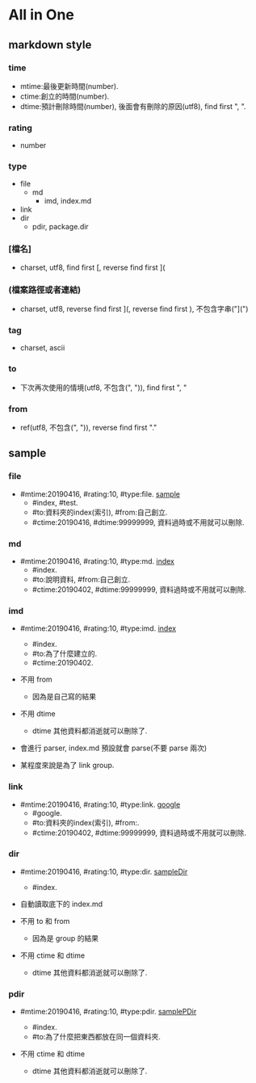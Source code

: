 # All in One #

## markdown style ##

### time ###
* mtime:最後更新時間(number).
* ctime:創立的時間(number).
* dtime:預計刪除時間(number), 後面會有刪除的原因(utf8), find first ", ".

### rating ###
* number

### type ###
* file
  * md
    * imd, index.md
* link
* dir
  * pdir, package.dir

### [檔名] ###
* charset, utf8, find first [, reverse find first ](

### (檔案路徑或者連結) ###
* charset, utf8, reverse find first ](, reverse find first ), 不包含字串("](")
 
### tag ###
* charset, ascii

### to ###
* 下次再次使用的情境(utf8, 不包含(", ")), find first ", " 

### from ###
* ref(utf8, 不包含(", ")), reverse find first "."

## sample ##

### file ###
* \#mtime:20190416, \#rating:10, \#type:file. [sample](sample.txt)
  * \#index, \#test.
  * \#to:資料夾的index(索引), \#from:自己創立. 
  * \#ctime:20190416, \#dtime:99999999, 資料過時或不用就可以刪除.

### md ###
* \#mtime:20190416, \#rating:10, \#type:md. [index](index.md)
  * \#index.
  * \#to:說明資料, \#from:自己創立. 
  * \#ctime:20190402, \#dtime:99999999, 資料過時或不用就可以刪除.

### imd ###
* \#mtime:20190416, \#rating:10, \#type:imd. [index](index.md)
  * \#index.
  * \#to:為了什麼建立的.
  * \#ctime:20190402.

* 不用 from
  * 因為是自己寫的結果 
* 不用 dtime
  * dtime 其他資料都消逝就可以刪除了.
* 會進行 parser, index.md 預設就會 parse(不要 parse 兩次)
* 某程度來說是為了 link group.

### link ###
* \#mtime:20190416, \#rating:10, \#type:link. [google](https://www.google.com)
  * \#google.
  * \#to:資料夾的index(索引), \#from:. 
  * \#ctime:20190402, \#dtime:99999999, 資料過時或不用就可以刪除.
  
### dir ###
* \#mtime:20190416, \#rating:10, \#type:dir. [sampleDir](sampleDir)
  * \#index.

* 自動讀取底下的 index.md 
* 不用 to 和 from
  * 因為是 group 的結果
* 不用 ctime 和 dtime
  * dtime 其他資料都消逝就可以刪除了.

### pdir ###
* \#mtime:20190416, \#rating:10, \#type:pdir. [samplePDir](samplePDir)
  * \#index.
  * \#to:為了什麼把東西都放在同一個資料夾.
 
* 不用 ctime 和 dtime
  * dtime 其他資料都消逝就可以刪除了.
